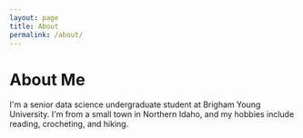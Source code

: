 ```yaml
---
layout: page
title: About
permalink: /about/
---
```


# About Me

I'm a senior data science undergraduate student at Brigham Young University. I'm from a small town in Northern Idaho, and my hobbies include reading, crocheting, and hiking.
